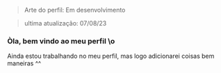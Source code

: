 > Arte do perfil: Em desenvolvimento

> ultima atualização: 07/08/23

### Òla, bem vindo ao meu perfil \o

Ainda estou trabalhando no meu perfil, mas logo adicionarei coisas bem maneiras ^^
